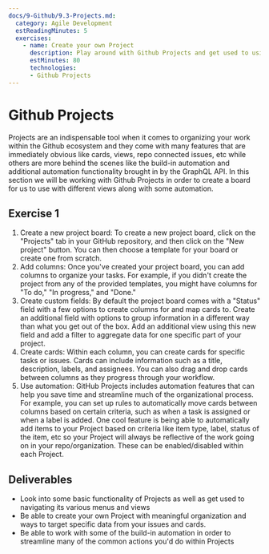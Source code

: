 ```yaml
---
docs/9-Github/9.3-Projects.md:
  category: Agile Development
  estReadingMinutes: 5
  exercises:
    - name: Create your own Project
      description: Play around with Github Projects and get used to using its many features and interfaces to organize your work.
      estMinutes: 80
      technologies:
      - Github Projects
---
```

# Github Projects

 Projects are an indispensable tool when it comes to organizing your work within the Github ecosystem and they come with many features that are immediately obvious like cards, views, repo connected issues, etc while others are more behind the scenes like the build-in automation and additional automation functionality brought in by the GraphQL API. In this section we will be working with Github Projects in order to create a board for us to use with different views along with some automation.

## Exercise 1

1. Create a new project board: To create a new project board, click on the "Projects" tab in your GitHub repository, and then click on the "New project" button. You can then choose a template for your board or create one from scratch.
2. Add columns: Once you've created your project board, you can add columns to organize your tasks. For example, if you didn't create the project from any of the provided templates, you might have columns for "To do," "In progress," and "Done."
3. Create custom fields: By default the project board comes with a "Status" field with a few options to create columns for and map cards to.  Create an additional field with options to group information in a different way than what you get out of the box.  Add an additional view using this new field and add a filter to aggregate data for one specific part of your project.
4. Create cards: Within each column, you can create cards for specific tasks or issues. Cards can include information such as a title, description, labels, and assignees. You can also drag and drop cards between columns as they progress through your workflow.
5. Use automation: GitHub Projects includes automation features that can help you save time and streamline much of the organizational process. For example, you can set up rules to automatically move cards between columns based on certain criteria, such as when a task is assigned or when a label is added.  One cool feature is being able to automatically add items to your Project based on criteria like item type, label, status of the item, etc so your Project will always be reflective of the work going on in your repo/organization.  These can be enabled/disabled within each Project.

## Deliverables

- Look into some basic functionality of Projects as well as get used to navigating its various menus and views
- Be able to create your own Project with meaningful organization and ways to target specific data from your issues and cards.
- Be able to work with some of the build-in automation in order to streamline many of the common actions you'd do within Projects
